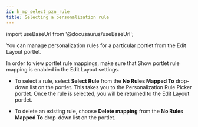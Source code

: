 ```yaml
---
id: h_mp_select_pzn_rule
title: Selecting a personalization rule
---
```

import useBaseUrl from '@docusaurus/useBaseUrl';



You can manage personalization rules for a particular portlet from the Edit Layout portlet.

In order to view portlet rule mappings, make sure that Show portlet rule mapping is enabled in the Edit Layout settings.

-   To select a rule, select **Select Rule** from the **No Rules Mapped To** drop-down list on the portlet. This takes you to the Personalization Rule Picker portlet. Once the rule is selected, you will be returned to the Edit Layout portlet.

-   To delete an existing rule, choose **Delete mapping** from the **No Rules Mapped To** drop-down list on the portlet.


